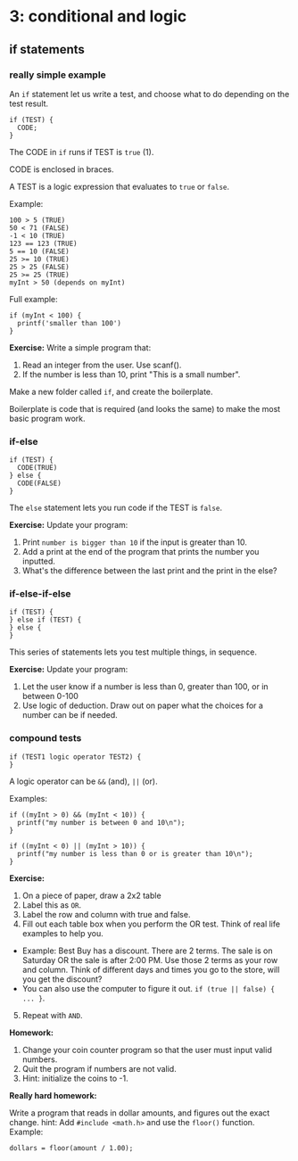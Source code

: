 # 3: conditional and logic #

## if statements ##

### really simple example ###
An `if` statement let us write a test, and choose what to do depending on the test result.

```
if (TEST) {
  CODE;
}
```

The CODE in `if` runs if TEST is `true` (1).

CODE is enclosed in braces.

A TEST is a logic expression that evaluates to `true` or `false`.

Example:

```
100 > 5 (TRUE)
50 < 71 (FALSE)
-1 < 10 (TRUE)
123 == 123 (TRUE)
5 == 10 (FALSE)
25 >= 10 (TRUE)
25 > 25 (FALSE)
25 >= 25 (TRUE)
myInt > 50 (depends on myInt)
```

Full example:

```
if (myInt < 100) {
  printf('smaller than 100')
}
```

**Exercise:** Write a simple program that:

1. Read an integer from the user. Use scanf().
2. If the number is less than 10, print "This is a small number".

Make a new folder called `if`, and create the boilerplate.

Boilerplate is code that is required (and looks the same) to make the most basic program work.

### if-else ###

```
if (TEST) {
  CODE(TRUE)
} else {
  CODE(FALSE)
}
```

The `else` statement lets you run code if the TEST is `false`.

**Exercise:** Update your program:

1. Print `number is bigger than 10` if the input is greater than 10.
2. Add a print at the end of the program that prints the number you inputted.
3. What's the difference between the last print and the print in the else?

### if-else-if-else ###

```
if (TEST) {
} else if (TEST) {
} else {
}
```

This series of statements lets you test multiple things, in sequence.

**Exercise:** Update your program:

1. Let the user know if a number is less than 0, greater than 100, or in between 0-100
2. Use logic of deduction. Draw out on paper what the choices for a number can be if needed.

### compound tests ###

```
if (TEST1 logic operator TEST2) {
}
```

A logic operator can be `&&` (and), `||` (or).

Examples:

```
if ((myInt > 0) && (myInt < 10)) {
  printf("my number is between 0 and 10\n");
}

if ((myInt < 0) || (myInt > 10)) {
  printf("my number is less than 0 or is greater than 10\n");
}
```

**Exercise:**

1. On a piece of paper, draw a 2x2 table
2. Label this as `OR`.
3. Label the row and column with true and false.
4. Fill out each table box when you perform the OR test. Think of real life examples to help you.
  * Example: Best Buy has a discount. There are 2 terms. The sale is on Saturday OR the sale is after 2:00 PM. Use those 2 terms as your row and column. Think of different days and times you go to the store, will you get the discount?
  * You can also use the computer to figure it out. `if (true || false) { ... }`.
5. Repeat with `AND`.

**Homework:**

1. Change your coin counter program so that the user must input valid numbers.
2. Quit the program if numbers are not valid.
3. Hint: initialize the coins to -1.

**Really hard homework:**

Write a program that reads in dollar amounts, and figures out the exact change.
hint: Add `#include <math.h>` and use the `floor()` function.
Example:

```
dollars = floor(amount / 1.00);
```
